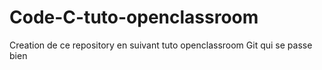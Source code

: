 # Code-C-tuto-openclassroom
Creation de ce repository en suivant tuto openclassroom Git qui se passe bien

